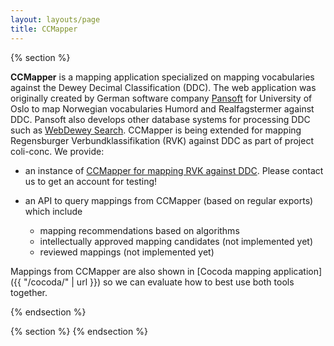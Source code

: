 ```yaml
---
layout: layouts/page
title: CCMapper
---
```


{% section %}

**CCMapper** is a mapping application specialized on mapping vocabularies
against the Dewey Decimal Classification (DDC). The web application was
originally created by German software company [Pansoft](https://www.pansoft.de/)
for University of Oslo to map Norwegian vocabularies Humord and Realfagstermer
against DDC. Pansoft also develops other database systems for processing DDC
such as [WebDewey Search](https://deweysearchde.pansoft.de/webdeweysearch/).
CCMapper is being extended for mapping Regensburger Verbundklassifikation (RVK)
against DDC as part of project coli-conc. We provide:

* an instance of [CCMapper for mapping RVK against DDC](https://ccmapperde.pansoft.de/).
  Please contact us to get an account for testing!

* an API to query mappings from CCMapper (based on regular exports) which include

    * mapping recommendations based on algorithms
    * intellectually approved mapping candidates (not implemented yet)
    * reviewed mappings (not implemented yet)

Mappings from CCMapper are also shown in [Cocoda mapping application]({{ "/cocoda/" | url }})
so we can evaluate how to best use both tools together.

{% endsection %}

{% section %}
{% endsection %}
